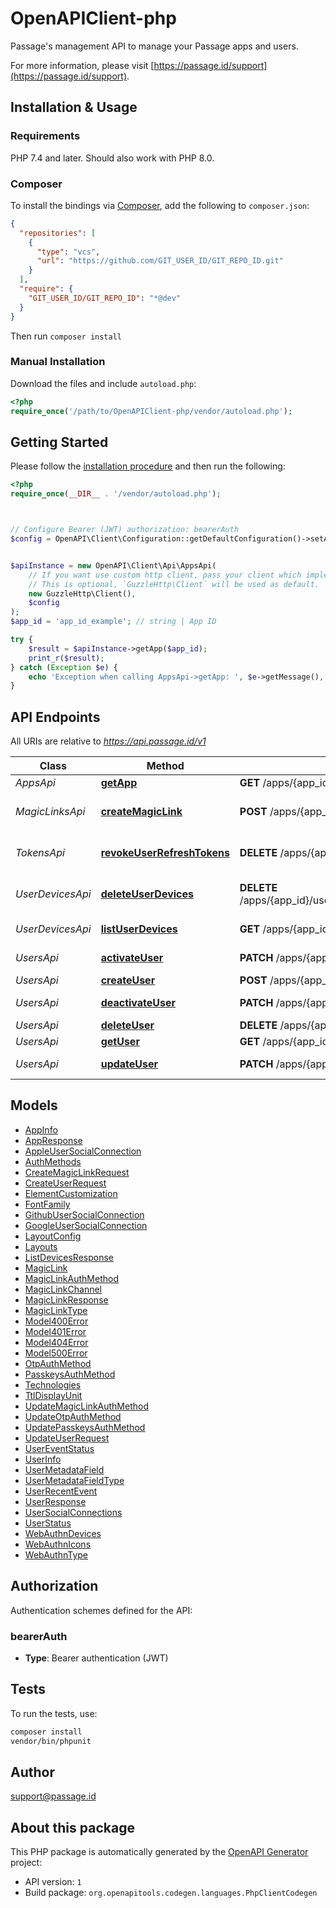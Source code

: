 # OpenAPIClient-php

Passage's management API to manage your Passage apps and users.

For more information, please visit [https://passage.id/support](https://passage.id/support).

## Installation & Usage

### Requirements

PHP 7.4 and later.
Should also work with PHP 8.0.

### Composer

To install the bindings via [Composer](https://getcomposer.org/), add the following to `composer.json`:

```json
{
  "repositories": [
    {
      "type": "vcs",
      "url": "https://github.com/GIT_USER_ID/GIT_REPO_ID.git"
    }
  ],
  "require": {
    "GIT_USER_ID/GIT_REPO_ID": "*@dev"
  }
}
```

Then run `composer install`

### Manual Installation

Download the files and include `autoload.php`:

```php
<?php
require_once('/path/to/OpenAPIClient-php/vendor/autoload.php');
```

## Getting Started

Please follow the [installation procedure](#installation--usage) and then run the following:

```php
<?php
require_once(__DIR__ . '/vendor/autoload.php');



// Configure Bearer (JWT) authorization: bearerAuth
$config = OpenAPI\Client\Configuration::getDefaultConfiguration()->setAccessToken('YOUR_ACCESS_TOKEN');


$apiInstance = new OpenAPI\Client\Api\AppsApi(
    // If you want use custom http client, pass your client which implements `GuzzleHttp\ClientInterface`.
    // This is optional, `GuzzleHttp\Client` will be used as default.
    new GuzzleHttp\Client(),
    $config
);
$app_id = 'app_id_example'; // string | App ID

try {
    $result = $apiInstance->getApp($app_id);
    print_r($result);
} catch (Exception $e) {
    echo 'Exception when calling AppsApi->getApp: ', $e->getMessage(), PHP_EOL;
}

```

## API Endpoints

All URIs are relative to *https://api.passage.id/v1*

Class | Method | HTTP request | Description
------------ | ------------- | ------------- | -------------
*AppsApi* | [**getApp**](docs/Api/AppsApi.md#getapp) | **GET** /apps/{app_id} | Get App
*MagicLinksApi* | [**createMagicLink**](docs/Api/MagicLinksApi.md#createmagiclink) | **POST** /apps/{app_id}/magic-links | Create Embeddable Magic Link
*TokensApi* | [**revokeUserRefreshTokens**](docs/Api/TokensApi.md#revokeuserrefreshtokens) | **DELETE** /apps/{app_id}/users/{user_id}/tokens | Revokes refresh tokens
*UserDevicesApi* | [**deleteUserDevices**](docs/Api/UserDevicesApi.md#deleteuserdevices) | **DELETE** /apps/{app_id}/users/{user_id}/devices/{device_id} | Delete a device for a user
*UserDevicesApi* | [**listUserDevices**](docs/Api/UserDevicesApi.md#listuserdevices) | **GET** /apps/{app_id}/users/{user_id}/devices | List User Devices
*UsersApi* | [**activateUser**](docs/Api/UsersApi.md#activateuser) | **PATCH** /apps/{app_id}/users/{user_id}/activate | Activate User
*UsersApi* | [**createUser**](docs/Api/UsersApi.md#createuser) | **POST** /apps/{app_id}/users | Create User
*UsersApi* | [**deactivateUser**](docs/Api/UsersApi.md#deactivateuser) | **PATCH** /apps/{app_id}/users/{user_id}/deactivate | Deactivate User
*UsersApi* | [**deleteUser**](docs/Api/UsersApi.md#deleteuser) | **DELETE** /apps/{app_id}/users/{user_id} | Delete User
*UsersApi* | [**getUser**](docs/Api/UsersApi.md#getuser) | **GET** /apps/{app_id}/users/{user_id} | Get User
*UsersApi* | [**updateUser**](docs/Api/UsersApi.md#updateuser) | **PATCH** /apps/{app_id}/users/{user_id} | Update User

## Models

- [AppInfo](docs/Model/AppInfo.md)
- [AppResponse](docs/Model/AppResponse.md)
- [AppleUserSocialConnection](docs/Model/AppleUserSocialConnection.md)
- [AuthMethods](docs/Model/AuthMethods.md)
- [CreateMagicLinkRequest](docs/Model/CreateMagicLinkRequest.md)
- [CreateUserRequest](docs/Model/CreateUserRequest.md)
- [ElementCustomization](docs/Model/ElementCustomization.md)
- [FontFamily](docs/Model/FontFamily.md)
- [GithubUserSocialConnection](docs/Model/GithubUserSocialConnection.md)
- [GoogleUserSocialConnection](docs/Model/GoogleUserSocialConnection.md)
- [LayoutConfig](docs/Model/LayoutConfig.md)
- [Layouts](docs/Model/Layouts.md)
- [ListDevicesResponse](docs/Model/ListDevicesResponse.md)
- [MagicLink](docs/Model/MagicLink.md)
- [MagicLinkAuthMethod](docs/Model/MagicLinkAuthMethod.md)
- [MagicLinkChannel](docs/Model/MagicLinkChannel.md)
- [MagicLinkResponse](docs/Model/MagicLinkResponse.md)
- [MagicLinkType](docs/Model/MagicLinkType.md)
- [Model400Error](docs/Model/Model400Error.md)
- [Model401Error](docs/Model/Model401Error.md)
- [Model404Error](docs/Model/Model404Error.md)
- [Model500Error](docs/Model/Model500Error.md)
- [OtpAuthMethod](docs/Model/OtpAuthMethod.md)
- [PasskeysAuthMethod](docs/Model/PasskeysAuthMethod.md)
- [Technologies](docs/Model/Technologies.md)
- [TtlDisplayUnit](docs/Model/TtlDisplayUnit.md)
- [UpdateMagicLinkAuthMethod](docs/Model/UpdateMagicLinkAuthMethod.md)
- [UpdateOtpAuthMethod](docs/Model/UpdateOtpAuthMethod.md)
- [UpdatePasskeysAuthMethod](docs/Model/UpdatePasskeysAuthMethod.md)
- [UpdateUserRequest](docs/Model/UpdateUserRequest.md)
- [UserEventStatus](docs/Model/UserEventStatus.md)
- [UserInfo](docs/Model/UserInfo.md)
- [UserMetadataField](docs/Model/UserMetadataField.md)
- [UserMetadataFieldType](docs/Model/UserMetadataFieldType.md)
- [UserRecentEvent](docs/Model/UserRecentEvent.md)
- [UserResponse](docs/Model/UserResponse.md)
- [UserSocialConnections](docs/Model/UserSocialConnections.md)
- [UserStatus](docs/Model/UserStatus.md)
- [WebAuthnDevices](docs/Model/WebAuthnDevices.md)
- [WebAuthnIcons](docs/Model/WebAuthnIcons.md)
- [WebAuthnType](docs/Model/WebAuthnType.md)

## Authorization

Authentication schemes defined for the API:
### bearerAuth

- **Type**: Bearer authentication (JWT)

## Tests

To run the tests, use:

```bash
composer install
vendor/bin/phpunit
```

## Author

support@passage.id

## About this package

This PHP package is automatically generated by the [OpenAPI Generator](https://openapi-generator.tech) project:

- API version: `1`
- Build package: `org.openapitools.codegen.languages.PhpClientCodegen`

